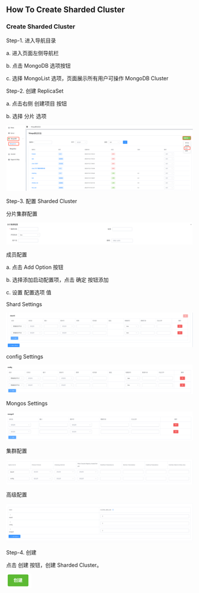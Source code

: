 ## How To Create Sharded Cluster

### Create Sharded Cluster

Step-1. 进入导航目录

a. 进入页面左侧导航栏

b. 点击 MongoDB 选项按钮

c. 选择 MongoList 选项，页面展示所有用户可操作 MongoDB Cluster



Step-2. 创建 ReplicaSet

a. 点击右侧 创建项目 按钮

b. 选择 分片 选项

![image-20220725095448830](../../../images/whalealPlatformImages/HowToCreateSharding1.png)



Step-3. 配置 Sharded Cluster

分片集群配置

![image-20220725095508009](../../../images/whalealPlatformImages/HowToCreateSharding2.png)

成员配置

a. 点击 Add Option 按钮

b. 选择添加启动配置项，点击 确定 按钮添加

c. 设置 配置选项 值

Shard Settings

![image-20220725095532713](../../../images/whalealPlatformImages/HowToCreateSharding3.png)

config Settings

![image-20220725095551471](../../../images/whalealPlatformImages/HowToCreateSharding4.png)

Mongos Settings

![image-20220725095608204](../../../images/whalealPlatformImages/HowToCreateSharding5.png)

集群配置

![image-20220725095704478](../../../images/whalealPlatformImages/HowToCreateSharding6.png)

高级配置

![image-20220725095835476](../../../images/whalealPlatformImages/HowToCreateSharding7.png)



Step-4. 创建

点击 创建 按钮，创建 Sharded Cluster。

![image-20220725095857899](../../../images/whalealPlatformImages/HowToCreateSharding8.png)